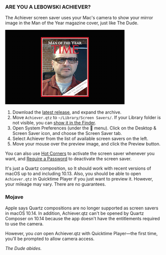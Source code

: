 ### ARE YOU A LEBOWSKI ACHIEVER?

The Achiever screen saver uses your Mac's camera to show your mirror image in the Man of the Year magazine cover, just like The Dude.

![screen shot](screenshot.png)

1. Download the [latest release](https://github.com/kolpanic/Achiever/releases), and expand the archive.
2. Move `Achiever.qtz` to `~/Library/Screen Savers/`. If your Library folder is not visible, you can [show it in the Finder](http://support.apple.com/kb/PH18928?viewlocale=en_US).
3. Open System Preferences (under the  menu). Click on the Desktop & Screen Saver icon, and choose the Screen Saver tab.
4. Select Achiever from the list of available screen savers on the left.
5. Move your mouse over the preview image, and click the Preview button.

You can also use [Hot Corners](http://support.apple.com/kb/PH18796?viewlocale=en_US) to activate the screen saver whenever you want, and [Require a Password](http://support.apple.com/kb/PH18669?viewlocale=en_US) to deactivate the screen saver.

It's just a Quartz composition, so It should work with recent versions of macOS up to and including 10.13. Also, you should be able to open `Achiever.qtz` in Quicktime Player if you just want to preview it.  However, your mileage may vary. There are no guarantees.

### Mojave

Apple says Quartz compositions are no longer supported as screen savers in macOS 10.14. In addition, Achiever.qtz can't be opened by Quartz Composer on 10.14 because the app doesn't have the entitlements required to use the camera.

However, you _can_ open Achiever.qtz with Quicktime Player—the first time, you'll be prompted to allow camera access.

*The Dude abides.*
